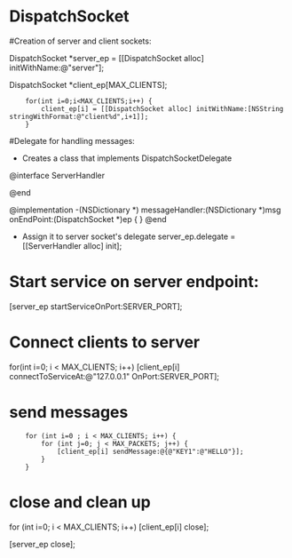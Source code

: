 # DispatchSocket


#Creation of server and client sockets: 

 DispatchSocket *server_ep = [[DispatchSocket alloc] initWithName:@"server"];

 DispatchSocket *client_ep[MAX_CLIENTS];

        for(int i=0;i<MAX_CLIENTS;i++) {
            client_ep[i] = [[DispatchSocket alloc] initWithName:[NSString stringWithFormat:@"client%d",i+1]];
        }



#Delegate for handling messages:

- Creates a class that implements DispatchSocketDelegate

@interface ServerHandler<DispatchSocketDelegate>

@end

@implementation
-(NSDictionary *) messageHandler:(NSDictionary *)msg onEndPoint:(DispatchSocket *)ep
{
}
@end

- Assign it to server socket's delegate
server_ep.delegate = [[ServerHandler alloc] init];


        
# Start service on server endpoint:

[server_ep startServiceOnPort:SERVER_PORT];
        
# Connect clients to server
   for(int i=0; i < MAX_CLIENTS; i++)
   [client_ep[i] connectToServiceAt:@"127.0.0.1" OnPort:SERVER_PORT];

# send messages
        for (int i=0 ; i < MAX_CLIENTS; i++) {
            for (int j=0; j < MAX_PACKETS; j++) {
                [client_ep[i] sendMessage:@{@"KEY1":@"HELLO"}];
            }
        }
        
# close and clean up
   for (int i=0; i < MAX_CLIENTS; i++)
       [client_ep[i] close];
        
   [server_ep close];
   

